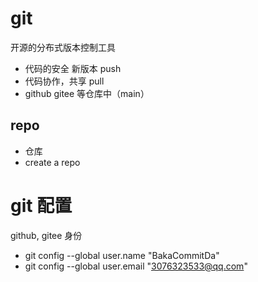 # git

开源的分布式版本控制工具
- 代码的安全 新版本  push
- 代码协作，共享 pull 
- github gitee 等仓库中（main）

## repo
  - 仓库 
  - create a repo  
# git 配置
 github, gitee 身份
- git config --global user.name "BakaCommitDa"
- git config --global user.email "3076323533@qq.com"
